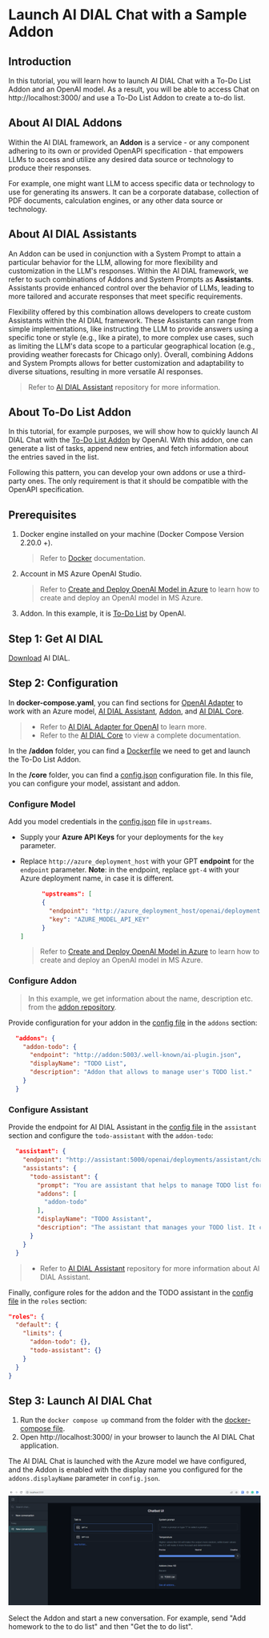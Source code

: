 # Launch AI DIAL Chat with a Sample Addon

## Introduction

In this tutorial, you will learn how to launch AI DIAL Chat with a To-Do List Addon and an OpenAI model. As a result, you will be able to access Chat on http://localhost:3000/ and use a To-Do List Addon to create a to-do list.

## About AI DIAL Addons

Within the AI DIAL framework, an **Addon** is a service - or any component adhering to its own or provided OpenAPI specification - that empowers LLMs to access and utilize any desired data source or technology to produce their responses.

For example, one might want LLM to access specific data or technology to use for generating its answers. It can be a corporate database, collection of PDF documents, calculation engines, or any other data source or technology.

## About AI DIAL Assistants

An Addon can be used in conjunction with a System Prompt to attain a particular behavior for the LLM, allowing for more flexibility and customization in the LLM's responses. Within the AI DIAL framework, we refer to such combinations of Addons and System Prompts as **Assistants**.
Assistants provide enhanced control over the behavior of LLMs, leading to more tailored and accurate responses that meet specific requirements.

Flexibility offered by this combination allows developers to create custom Assistants within the AI DIAL framework. These Assistants can range from simple implementations, like instructing the LLM to provide answers using a specific tone or style (e.g., like a pirate), to more complex use cases, such as limiting the LLM's data scope to a particular geographical location (e.g., providing weather forecasts for Chicago only). Overall, combining Addons and System Prompts allows for better customization and adaptability to diverse situations, resulting in more versatile AI responses.

> Refer to [AI DIAL Assistant](https://github.com/epam/ai-dial-assistant) repository for more information.

## About To-Do List Addon

In this tutorial, for example purposes, we will show how to quickly launch AI DIAL Chat with the [To-Do List Addon](https://github.com/openai/plugins-quickstart/) by OpenAI. With this addon, one can generate a list of tasks, append new entries, and fetch information about the entries saved in the list.

Following this pattern, you can develop your own addons or use a third-party ones. The only requirement is that it should be compatible with the OpenAPI specification.

## Prerequisites

1. Docker engine installed on your machine (Docker Compose Version 2.20.0 +).
    > Refer to [Docker](https://docs.docker.com/desktop/) documentation.

2. Account in MS Azure OpenAI Studio.
    > Refer to [Create and Deploy OpenAI Model in Azure](/docs/tutorials/2.devops/0.deployment/2.deployment-of-models/openai-model-deployment.md) to learn how to create and deploy an OpenAI model in MS Azure.

3. Addon. In this example, it is [To-Do List](https://github.com/openai/plugins-quickstart/) by OpenAI.

## Step 1: Get AI DIAL

[Download](https://github.com/epam/ai-dial/tree/main/dial-docker-compose/addon/) AI DIAL.

## Step 2: Configuration

In **docker-compose.yaml**, you can find sections for [OpenAI Adapter](https://github.com/epam/ai-dial/tree/main/dial-docker-compose/addon/docker-compose.yml#L8) to work with an Azure model, [AI DIAL Assistant](https://github.com/epam/ai-dial/tree/main/dial-docker-compose/addon/docker-compose.yml#L13), [Addon](https://github.com/epam/ai-dial/tree/main/dial-docker-compose/addon/docker-compose.yml#L19), and [AI DIAL Core](https://github.com/epam/ai-dial/tree/main/dial-docker-compose/common.yml#L19).

> * Refer to [AI DIAL Adapter for OpenAI](https://github.com/epam/ai-dial-adapter-openai) to learn more.
> * Refer to the [AI DIAL Core](https://github.com/epam/ai-dial-core) to view a complete documentation.

In the **/addon** folder, you can find a [Dockerfile](https://github.com/epam/ai-dial/tree/main/dial-docker-compose/addon/addon/Dockerfile) we need to get and launch the To-Do List Addon.

In the **/core** folder, you can find a [config.json](https://github.com/epam/ai-dial/tree/main/dial-docker-compose/addon/core/config.json) configuration file. In this file, you can configure your model, assistant and addon.

### Configure Model

Add you model credentials in the [config.json](https://github.com/epam/ai-dial/tree/main/dial-docker-compose/addon/core/config.json#L36) file in `upstreams`.

* Supply your **Azure API Keys** for your deployments for the `key` parameter.
* Replace `http://azure_deployment_host` with your GPT **endpoint** for the `endpoint` parameter. **Note**: in the endpoint, replace `gpt-4` with your Azure deployment name, in case it is different.

  ```json
        "upstreams": [
        {
          "endpoint": "http://azure_deployment_host/openai/deployments/gpt-4/chat/completions",
          "key": "AZURE_MODEL_API_KEY"
        }
  ]
  ```

    > Refer to [Create and Deploy OpenAI Model in Azure](/docs/tutorials/2.devops/0.deployment/2.deployment-of-models/openai-model-deployment.md) to learn how to create and deploy an OpenAI model in MS Azure.

### Configure Addon

> In this example, we get information about the name, description etc. from the [addon repository](https://github.com/openai/plugins-quickstart/blob/main/.well-known/ai-plugin.json).

Provide configuration for your addon in the [config file](https://github.com/epam/ai-dial/tree/main/dial-docker-compose/addon/core/config.json#L4) in the `addons` section:

```json
  "addons": {
    "addon-todo": {
      "endpoint": "http://addon:5003/.well-known/ai-plugin.json",
      "displayName": "TODO List",
      "description": "Addon that allows to manage user's TODO list."
    }
  }
```

### Configure Assistant

Provide the endpoint for AI DIAL Assistant in the [config file](https://github.com/epam/ai-dial/tree/main/dial-docker-compose/addon/core/config.json#L10) in the `assistant` section and configure the `todo-assistant` with the `addon-todo`:

```json
  "assistant": {
    "endpoint": "http://assistant:5000/openai/deployments/assistant/chat/completions",
    "assistants": {
      "todo-assistant": {
        "prompt": "You are assistant that helps to manage TODO list for the user. You can add, remove and view your TODOs.",
        "addons": [
          "addon-todo"
        ],
        "displayName": "TODO Assistant",
        "description": "The assistant that manages your TODO list. It can add, remove and view your TODOs."
      }
    }
  }
```

> * Refer to [AI DIAL Assistant](https://github.com/epam/ai-dial-assistant) repository for more information about AI DIAL Assistant.

Finally, configure roles for the addon and the TODO assistant in the [config file](https://github.com/epam/ai-dial/tree/main/dial-docker-compose/addon/core/config.json#L55) in the `roles` section:

```json
"roles": {
  "default": {
    "limits": {
      "addon-todo": {},
      "todo-assistant": {}
    }
  }
}
```

## Step 3: Launch AI DIAL Chat

1. Run the `docker compose up` command from the folder with the [docker-compose file](https://github.com/epam/ai-dial/blob/main/dial-docker-compose/addon/docker-compose.yml).
2. Open http://localhost:3000/ in your browser to launch the AI DIAL Chat application.

The AI DIAL Chat is launched with the Azure model we have configured, and the Addon is enabled with the display name you configured for the `addons.displayName` parameter in `config.json`.

![](../img/addon.png)

Select the Addon and start a new conversation. For example, send "Add homework to the to do list" and then "Get the to do list".

